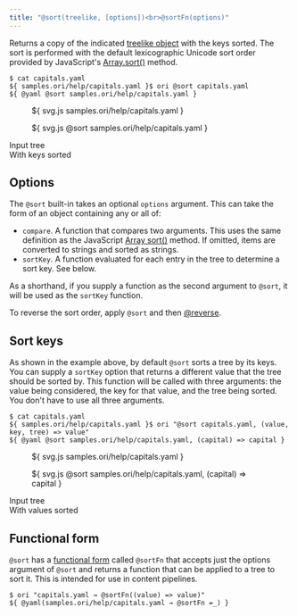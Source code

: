 ```yaml
---
title: "@sort(treelike, [options])<br>@sortFn(options)"
---
```


Returns a copy of the indicated [treelike object](/async-tree/treelike.html) with the keys sorted. The sort is performed with the default lexicographic Unicode sort order provided by JavaScript's [Array.sort()](https://developer.mozilla.org/en-US/docs/Web/JavaScript/Reference/Global_Objects/Array/sort) method.

```console
$ cat capitals.yaml
${ samples.ori/help/capitals.yaml }$ ori @sort capitals.yaml
${ @yaml @sort samples.ori/help/capitals.yaml }
```

<div class="sideBySide">
  <figure>
    ${ svg.js samples.ori/help/capitals.yaml }
  </figure>
  <figure>
    ${ svg.js @sort samples.ori/help/capitals.yaml }
  </figure>
  <figcaption>Input tree</figcaption>
  <figcaption>With keys sorted</figcaption>
</div>

## Options

The `@sort` built-in takes an optional `options` argument. This can take the form of an object containing any or all of:

- `compare`. A function that compares two arguments. This uses the same definition as the JavaScript [Array sort()](https://developer.mozilla.org/en-US/docs/Web/JavaScript/Reference/Global_Objects/Array/sort#description) method. If omitted, items are converted to strings and sorted as strings.
- `sortKey`. A function evaluated for each entry in the tree to determine a sort key. See below.

As a shorthand, if you supply a function as the second argument to `@sort`, it will be used as the `sortKey` function.

To reverse the sort order, apply `@sort` and then [@reverse](@reverse.html).

## Sort keys

As shown in the example above, by default `@sort` sorts a tree by its keys. You can supply a `sortKey` option that returns a different value that the tree should be sorted by. This function will be called with three arguments: the value being considered, the key for that value, and the tree being sorted. You don't have to use all three arguments.

```console
$ cat capitals.yaml
${ samples.ori/help/capitals.yaml }$ ori "@sort capitals.yaml, (value, key, tree) => value"
${ @yaml @sort samples.ori/help/capitals.yaml, (capital) => capital }
```

<div class="sideBySide">
  <figure>
    ${ svg.js samples.ori/help/capitals.yaml }
  </figure>
  <figure>
    ${ svg.js @sort samples.ori/help/capitals.yaml, (capital) => capital }
  </figure>
  <figcaption>Input tree</figcaption>
  <figcaption>With values sorted</figcaption>
</div>

## Functional form

`@sort` has a [functional form](functional.html) called `@sortFn` that accepts just the options argument of `@sort` and returns a function that can be applied to a tree to sort it. This is intended for use in content pipelines.

```console
$ ori "capitals.yaml → @sortFn((value) => value)"
${ @yaml(samples.ori/help/capitals.yaml → @sortFn =_) }
```
